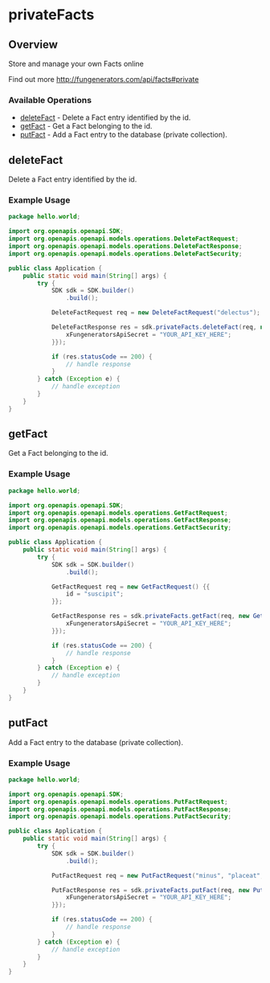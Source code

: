 # privateFacts

## Overview

Store and manage your own Facts online

Find out more
<http://fungenerators.com/api/facts#private>
### Available Operations

* [deleteFact](#deletefact) - Delete a Fact entry identified by the id.
* [getFact](#getfact) - Get a Fact belonging to the id.
* [putFact](#putfact) - Add a Fact entry to the database (private collection).

## deleteFact

Delete a Fact entry identified by the id.

### Example Usage

```java
package hello.world;

import org.openapis.openapi.SDK;
import org.openapis.openapi.models.operations.DeleteFactRequest;
import org.openapis.openapi.models.operations.DeleteFactResponse;
import org.openapis.openapi.models.operations.DeleteFactSecurity;

public class Application {
    public static void main(String[] args) {
        try {
            SDK sdk = SDK.builder()
                .build();

            DeleteFactRequest req = new DeleteFactRequest("delectus");            

            DeleteFactResponse res = sdk.privateFacts.deleteFact(req, new DeleteFactSecurity("tempora") {{
                xFungeneratorsApiSecret = "YOUR_API_KEY_HERE";
            }});

            if (res.statusCode == 200) {
                // handle response
            }
        } catch (Exception e) {
            // handle exception
        }
    }
}
```

## getFact

Get a Fact belonging to the id.

### Example Usage

```java
package hello.world;

import org.openapis.openapi.SDK;
import org.openapis.openapi.models.operations.GetFactRequest;
import org.openapis.openapi.models.operations.GetFactResponse;
import org.openapis.openapi.models.operations.GetFactSecurity;

public class Application {
    public static void main(String[] args) {
        try {
            SDK sdk = SDK.builder()
                .build();

            GetFactRequest req = new GetFactRequest() {{
                id = "suscipit";
            }};            

            GetFactResponse res = sdk.privateFacts.getFact(req, new GetFactSecurity("molestiae") {{
                xFungeneratorsApiSecret = "YOUR_API_KEY_HERE";
            }});

            if (res.statusCode == 200) {
                // handle response
            }
        } catch (Exception e) {
            // handle exception
        }
    }
}
```

## putFact

Add a Fact entry to the database (private collection).

### Example Usage

```java
package hello.world;

import org.openapis.openapi.SDK;
import org.openapis.openapi.models.operations.PutFactRequest;
import org.openapis.openapi.models.operations.PutFactResponse;
import org.openapis.openapi.models.operations.PutFactSecurity;

public class Application {
    public static void main(String[] args) {
        try {
            SDK sdk = SDK.builder()
                .build();

            PutFactRequest req = new PutFactRequest("minus", "placeat", "voluptatum", "iusto");            

            PutFactResponse res = sdk.privateFacts.putFact(req, new PutFactSecurity("excepturi") {{
                xFungeneratorsApiSecret = "YOUR_API_KEY_HERE";
            }});

            if (res.statusCode == 200) {
                // handle response
            }
        } catch (Exception e) {
            // handle exception
        }
    }
}
```
